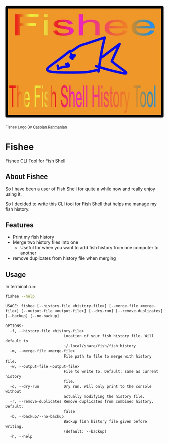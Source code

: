 ![Fishee Logo By Caspian Rahmanian](FisheeLogo.jpeg)

<sub>Fishee Logo By [Caspian Rahmanian](https://github.com/ducktinio)</sub>

# Fishee

Fishee CLI Tool for Fish Shell

## About Fishee

So I have been a user of Fish Shell for quite a while now and really enjoy using it.

So I decided to write this CLI tool for Fish Shell that helps me manage my fish history.

## Features

- Print my fish history
- Merge two history files into one
    - Useful for when you want to add fish history from one computer to another
- remove duplicates from history file when merging

## Usage

In terminal run:

```bash
fishee --help
```

```
USAGE: fishee [--history-file <history-file>] [--merge-file <merge-file>] [--output-file <output-file>] [--dry-run] [--remove-duplicates] [--backup] [--no-backup]

OPTIONS:
  -f, --history-file <history-file>
                          Location of your fish history file. Will default to
                          ~/.local/share/fish/fish_history
  -m, --merge-file <merge-file>
                          File path to file to merge with history file.
  -w, --output-file <output-file>
                          File to write to. Default: same as current history
                          file.
  -d, --dry-run           Dry run. Will only print to the console without
                          actually modifying the history file.
  -r, --remove-duplicates Remove duplicates from combined history. Default:
                          false
  -b, --backup/--no-backup
                          Backup fish history file given before writing.
                          (default: --backup)
  -h, --help
```

